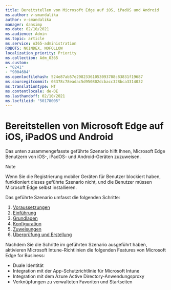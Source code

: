 ```yaml
---
title: Bereitstellen von Microsoft Edge auf iOS, iPadOS und Android
ms.author: v-smandalika
author: v-smandalika
manager: dansimp
ms.date: 02/10/2021
ms.audience: Admin
ms.topic: article
ms.service: o365-administration
ROBOTS: NOINDEX, NOFOLLOW
localization_priority: Priority
ms.collection: Adm_O365
ms.custom:
- "8241"
- "9004604"
ms.openlocfilehash: 524e87ab57e29823361053093708c83831f19687
ms.sourcegitcommit: 03378c78eadac5d950802dcbacc328bca3314032
ms.translationtype: HT
ms.contentlocale: de-DE
ms.lasthandoff: 02/10/2021
ms.locfileid: "50178005"
---
```

# <a name="deploy-microsoft-edge-to-ios-ipados-and-android"></a>Bereitstellen von Microsoft Edge auf iOS, iPadOS und Android

Das unten zusammengefasste geführte Szenario hilft Ihnen, Microsoft Edge Benutzern von iOS-, iPadOS- und Android-Geräten zuzuweisen.

> [!NOTE]
> Wenn Sie die Registrierung mobiler Geräten für Benutzer blockiert haben, funktioniert dieses geführte Szenario nicht, und die Benutzer müssen Microsoft Edge selbst installieren.

Das geführte Szenario umfasst die folgenden Schritte:

1. [Voraussetzungen](https://docs.microsoft.com/mem/intune/fundamentals/guided-scenarios-edge#prerequisites)
2. [Einführung](https://docs.microsoft.com/mem/intune/fundamentals/guided-scenarios-edge#step-1---introduction)
3. [Grundlagen](https://docs.microsoft.com/mem/intune/fundamentals/guided-scenarios-edge#step-2---basics)
4. [Konfiguration](https://docs.microsoft.com/mem/intune/fundamentals/guided-scenarios-edge#step-3---configuration)
5. [Zuweisungen](https://docs.microsoft.com/mem/intune/fundamentals/guided-scenarios-edge#step-4---assignments)
6. [Überprüfung und Erstellung](https://docs.microsoft.com/mem/intune/fundamentals/guided-scenarios-edge#step-5---review--create)

Nachdem Sie die Schritte im geführten Szenario ausgeführt haben, aktivieren Microsoft Intune-Richtlinien die folgenden Features von Microsoft Edge for Business:

- Duale Identität
- Integration mit der App-Schutzrichtlinie für Microsoft Intune
- Integration mit dem Azure Active Directory-Anwendungsproxy
- Verknüpfungen zu verwalteten Favoriten und Startseiten
